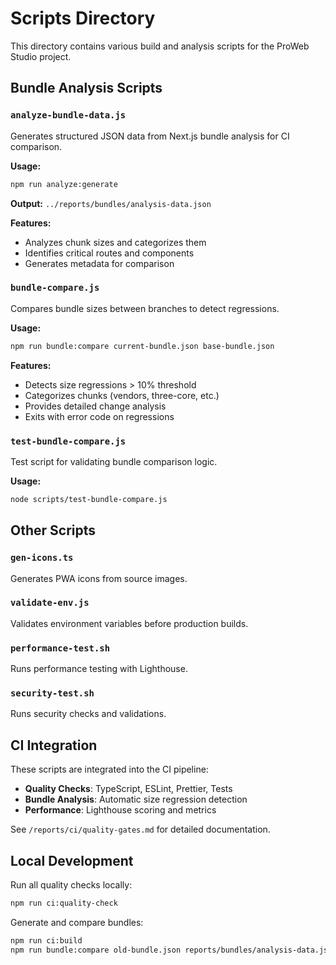 # Scripts Directory

This directory contains various build and analysis scripts for the ProWeb Studio project.

## Bundle Analysis Scripts

### `analyze-bundle-data.js`
Generates structured JSON data from Next.js bundle analysis for CI comparison.

**Usage:**
```bash
npm run analyze:generate
```

**Output:** `../reports/bundles/analysis-data.json`

**Features:**
- Analyzes chunk sizes and categorizes them
- Identifies critical routes and components
- Generates metadata for comparison

### `bundle-compare.js`
Compares bundle sizes between branches to detect regressions.

**Usage:**
```bash
npm run bundle:compare current-bundle.json base-bundle.json
```

**Features:**
- Detects size regressions > 10% threshold
- Categorizes chunks (vendors, three-core, etc.)
- Provides detailed change analysis
- Exits with error code on regressions

### `test-bundle-compare.js`
Test script for validating bundle comparison logic.

**Usage:**
```bash
node scripts/test-bundle-compare.js
```

## Other Scripts

### `gen-icons.ts`
Generates PWA icons from source images.

### `validate-env.js`
Validates environment variables before production builds.

### `performance-test.sh`
Runs performance testing with Lighthouse.

### `security-test.sh`
Runs security checks and validations.

## CI Integration

These scripts are integrated into the CI pipeline:

- **Quality Checks**: TypeScript, ESLint, Prettier, Tests
- **Bundle Analysis**: Automatic size regression detection
- **Performance**: Lighthouse scoring and metrics

See `/reports/ci/quality-gates.md` for detailed documentation.

## Local Development

Run all quality checks locally:
```bash
npm run ci:quality-check
```

Generate and compare bundles:
```bash
npm run ci:build
npm run bundle:compare old-bundle.json reports/bundles/analysis-data.json
```